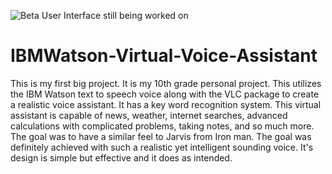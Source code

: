 ![Beta User Interface still being worked on](https://user-images.githubusercontent.com/50426742/114972170-f7ad5600-9e4b-11eb-99c2-88507b844d07.png)
# IBMWatson-Virtual-Voice-Assistant
This is my first big project. It is my 10th grade personal project. This utilizes the IBM Watson text to speech voice along with the VLC package to create a realistic voice assistant. It has a key word recognition system. This virtual assistant is capable of news, weather, internet searches, advanced calculations with complicated problems, taking notes, and so much more. The goal was to have a similar feel to Jarvis from Iron man. The goal was definitely achieved with such a realistic yet intelligent sounding voice. It's design is simple but effective and it does as intended. 
